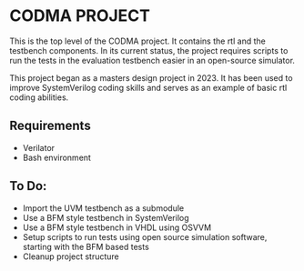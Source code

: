# CODMA PROJECT
This is the top level of the CODMA project. It contains the rtl and the testbench components. In its current status, the project requires scripts to run the tests in the evaluation testbench easier in an open-source simulator.

This project began as a masters design project in 2023. It has been used to improve SystemVerilog coding skills and serves as an example of basic rtl coding abilities.

## Requirements
- Verilator
- Bash environment

## To Do:
- Import the UVM testbench as a submodule 
- Use a BFM style testbench in SystemVerilog
- Use a BFM style testbench in VHDL using OSVVM
- Setup scripts to run tests using open source simulation software, starting with the BFM based tests
- Cleanup project structure